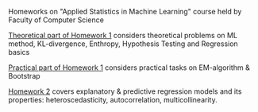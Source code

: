 Homeworks on "Applied Statistics in Machine Learning" course held by Faculty of Computer Science

[Theoretical part of Homework 1](https://github.com/ZolotarevStat/University/blob/main/Applied%20Statisctics%20in%20ML/PSMO_HW1.pdf) considers theoretical problems on ML method, KL-divergence, Enthropy, Hypothesis Testing and Regression basics

[Practical part of Homework 1](https://github.com/ZolotarevStat/University/blob/main/Applied%20Statisctics%20in%20ML/psmo_hw1.ipynb) considers practical tasks on EM-algorithm & Bootstrap

[Homework 2](https://github.com/ZolotarevStat/University/blob/main/Applied%20Statisctics%20in%20ML/psmo_hw2_Zolotarev.ipynb) covers explanatory & predictive regression models and its properties: heteroscedasticity, autocorrelation, multicollinearity.
